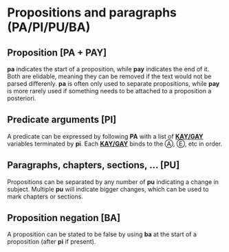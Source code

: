 # Propositions and paragraphs (PA/PI/PU/BA)

## Proposition [PA + PAY]

**pa** indicates the start of a proposition, while **pay** indicates the end
of it. Both are elidable, meaning they can be removed if the text would not
be parsed differenly. **pa** is often only used to separate propositions,
while **pay** is more rarely used if something needs to be attached to a
proposition a posteriori.

## Predicate arguments [PI]

A predicate can be expressed by following **PA** with a list of
[**KAY/GAY**](../units/KA_KAY_GA_GAY.md) variables terminated by **pi**. Each
[**KAY/GAY**](../units/KA_KAY_GA_GAY.md) binds to the Ⓐ, Ⓔ, etc in
order.

## Paragraphs, chapters, sections, ... [PU]

Propositions can be separated by any number of **pu** indicating a
change in subject. Multiple **pu** will indicate bigger changes, which
can be used to mark chapters or sections.

## Proposition negation [BA]

A proposition can be stated to be false by using **ba** at the start of a
proposition (after **pi** if present).